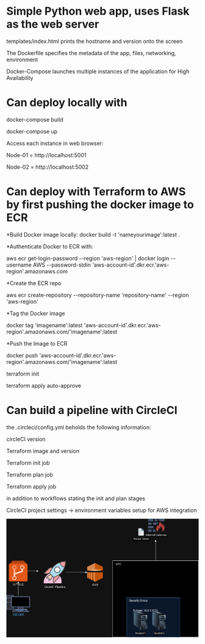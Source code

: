 # Simple Python web app, uses Flask as the web server

templates/index.html prints the hostname and version onto the screen

The Dockerfile specifies the metadata of the app, files, networking, environment

Docker-Compose launches multiple instances of the application for High Availability



# Can deploy locally with

docker-compose build

docker-compose up

Access each instance in web browser:

Node-01 = http://localhost:5001

Node-02 = http://localhost:5002


# Can deploy with Terraform to AWS by first pushing the docker image to ECR

*Build Docker image locally:
docker build -t 'nameyourimage':latest .


*Authenticate Docker to ECR with:

aws ecr get-login-password --region 'aws-region' | docker login --username AWS --password-stdin 'aws-account-id'.dkr.ecr.'aws-region'.amazonaws.com

*Create the ECR repo

aws ecr create-repository --repository-name 'repository-name' --region 'aws-region'

*Tag the Docker image

docker tag 'imagename':latest 'aws-account-id'.dkr.ecr.'aws-region'.amazonaws.com/'imagename':latest

*Push the Image to ECR

docker push 'aws-account-id'.dkr.ecr.'aws-region'.amazonaws.com/'imagename':latest

terraform init

terraform apply auto-approve


# Can build a pipeline with CircleCI 

the .circleci/config.yml beholds the following information:

circleCI version

Terraform image and version

Terraform init job

Terraform plan job 

Terraform apply job 

in addition to workflows stating the init and plan stages

CircleCI project settings -> environment variables setup for AWS integration


![alt text](https://github.com/BekeAtGithub/flaskEC2/blob/master/FlaskEC2.drawio.png)
